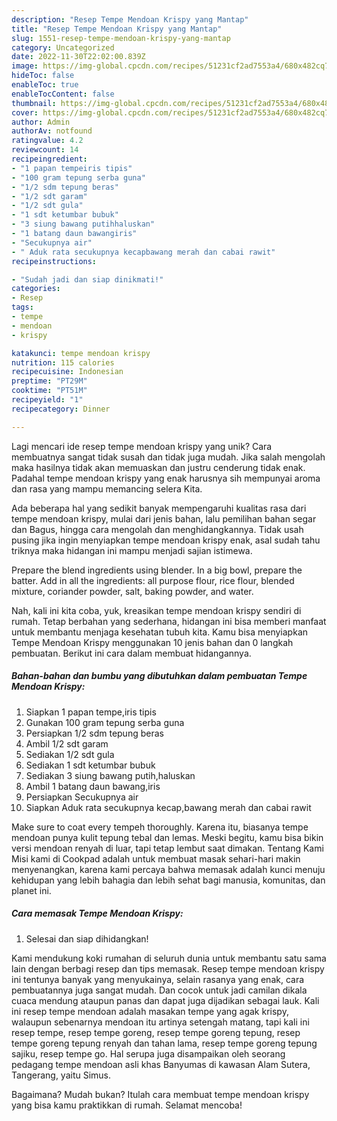 ```yaml
---
description: "Resep Tempe Mendoan Krispy yang Mantap"
title: "Resep Tempe Mendoan Krispy yang Mantap"
slug: 1551-resep-tempe-mendoan-krispy-yang-mantap
category: Uncategorized
date: 2022-11-30T22:02:00.839Z
image: https://img-global.cpcdn.com/recipes/51231cf2ad7553a4/680x482cq70/tempe-mendoan-krispy-foto-resep-utama.jpg
hideToc: false
enableToc: true
enableTocContent: false
thumbnail: https://img-global.cpcdn.com/recipes/51231cf2ad7553a4/680x482cq70/tempe-mendoan-krispy-foto-resep-utama.jpg
cover: https://img-global.cpcdn.com/recipes/51231cf2ad7553a4/680x482cq70/tempe-mendoan-krispy-foto-resep-utama.jpg
author: Admin
authorAv: notfound
ratingvalue: 4.2
reviewcount: 14
recipeingredient:
- "1 papan tempeiris tipis"
- "100 gram tepung serba guna"
- "1/2 sdm tepung beras"
- "1/2 sdt garam"
- "1/2 sdt gula"
- "1 sdt ketumbar bubuk"
- "3 siung bawang putihhaluskan"
- "1 batang daun bawangiris"
- "Secukupnya air"
- " Aduk rata secukupnya kecapbawang merah dan cabai rawit"
recipeinstructions:

- "Sudah jadi dan siap dinikmati!"
categories:
- Resep
tags:
- tempe
- mendoan
- krispy

katakunci: tempe mendoan krispy 
nutrition: 115 calories
recipecuisine: Indonesian
preptime: "PT29M"
cooktime: "PT51M"
recipeyield: "1"
recipecategory: Dinner

---
```





Lagi mencari ide resep tempe mendoan krispy yang unik? Cara membuatnya sangat tidak susah dan tidak juga mudah. Jika salah mengolah maka hasilnya tidak akan memuaskan dan justru cenderung tidak enak. Padahal tempe mendoan krispy yang enak harusnya sih mempunyai aroma dan rasa yang mampu memancing selera Kita.





Ada beberapa hal yang sedikit banyak mempengaruhi kualitas rasa dari tempe mendoan krispy, mulai dari jenis bahan, lalu pemilihan bahan segar dan Bagus, hingga cara mengolah dan menghidangkannya. Tidak usah pusing jika ingin menyiapkan tempe mendoan krispy enak,      asal sudah tahu triknya maka hidangan ini mampu menjadi sajian istimewa.














Prepare the blend ingredients using blender. In a big bowl, prepare the batter. Add in all the ingredients: all purpose flour, rice flour, blended mixture, coriander powder, salt, baking powder, and water.






Nah, kali ini kita coba, yuk, kreasikan tempe mendoan krispy sendiri di rumah. Tetap berbahan yang sederhana, hidangan ini bisa memberi manfaat untuk membantu menjaga kesehatan tubuh kita. Kamu bisa menyiapkan Tempe Mendoan Krispy menggunakan 10 jenis bahan dan 0 langkah pembuatan. Berikut ini cara dalam membuat hidangannya.

<!--inarticleads1-->

##### Bahan-bahan dan bumbu yang dibutuhkan dalam pembuatan Tempe Mendoan Krispy:

1. Siapkan 1 papan tempe,iris tipis
1. Gunakan 100 gram tepung serba guna
1. Persiapkan 1/2 sdm tepung beras
1. Ambil 1/2 sdt garam
1. Sediakan 1/2 sdt gula
1. Sediakan 1 sdt ketumbar bubuk
1. Sediakan 3 siung bawang putih,haluskan
1. Ambil 1 batang daun bawang,iris
1. Persiapkan Secukupnya air
1. Siapkan  Aduk rata secukupnya kecap,bawang merah dan cabai rawit


Make sure to coat every tempeh thoroughly. Karena itu, biasanya tempe mendoan punya kulit tepung tebal dan lemas. Meski begitu, kamu bisa bikin versi mendoan renyah di luar, tapi tetap lembut saat dimakan. Tentang Kami Misi kami di Cookpad adalah untuk membuat masak sehari-hari makin menyenangkan, karena kami percaya bahwa memasak adalah kunci menuju kehidupan yang lebih bahagia dan lebih sehat bagi manusia, komunitas, dan planet ini. 

<!--inarticleads2-->

##### Cara memasak Tempe Mendoan Krispy:


1. Selesai dan siap dihidangkan!

Kami mendukung koki rumahan di seluruh dunia untuk membantu satu sama lain dengan berbagi resep dan tips memasak. Resep tempe mendoan krispy ini tentunya banyak yang menyukainya, selain rasanya yang enak, cara pembuatannya juga sangat mudah. Dan cocok untuk jadi camilan dikala cuaca mendung ataupun panas dan dapat juga dijadikan sebagai lauk. Kali ini resep tempe mendoan adalah masakan tempe yang agak krispy, walaupun sebenarnya mendoan itu artinya setengah matang, tapi kali ini resep tempe, resep tempe goreng, resep tempe goreng tepung, resep tempe goreng tepung renyah dan tahan lama, resep tempe goreng tepung sajiku, resep tempe go. Hal serupa juga disampaikan oleh seorang pedagang tempe mendoan asli khas Banyumas di kawasan Alam Sutera, Tangerang, yaitu Simus. 

Bagaimana? Mudah bukan? Itulah cara membuat tempe mendoan krispy yang bisa kamu praktikkan di rumah. Selamat mencoba!
